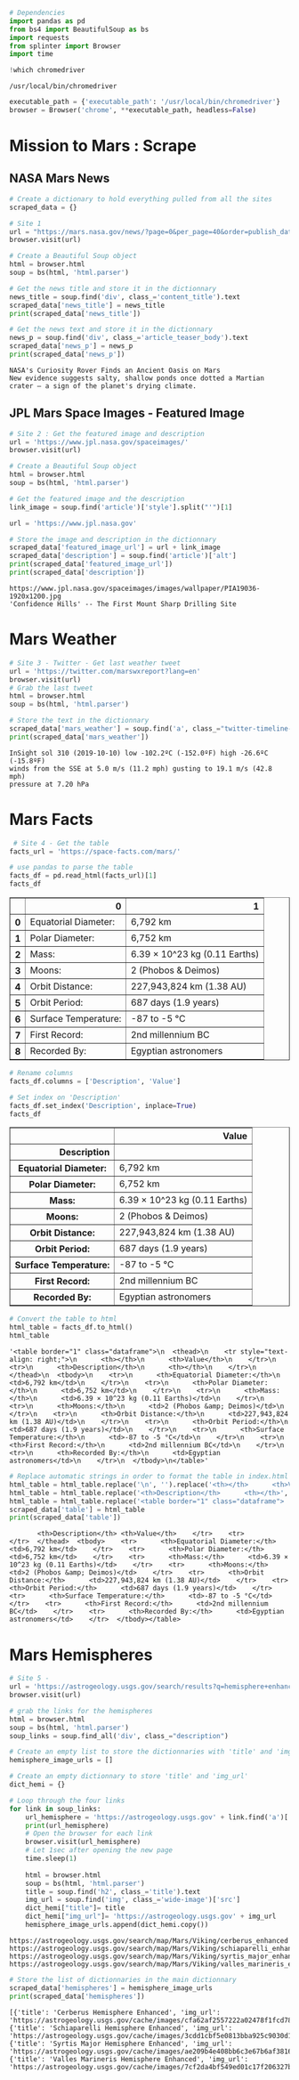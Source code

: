 ```python
# Dependencies
import pandas as pd
from bs4 import BeautifulSoup as bs
import requests
from splinter import Browser
import time
```


```python
!which chromedriver
```

    /usr/local/bin/chromedriver



```python
executable_path = {'executable_path': '/usr/local/bin/chromedriver'}
browser = Browser('chrome', **executable_path, headless=False)
```

# Mission to Mars : Scrape

## NASA Mars News


```python
# Create a dictionary to hold everything pulled from all the sites
scraped_data = {}
```


```python
# Site 1
url = "https://mars.nasa.gov/news/?page=0&per_page=40&order=publish_date+desc%2Ccreated_at+desc&search=&category=19%2C165%2C184%2C204&blank_scope=Latest"
browser.visit(url)

# Create a Beautiful Soup object
html = browser.html
soup = bs(html, 'html.parser')
```


```python
# Get the news title and store it in the dictionnary
news_title = soup.find('div', class_='content_title').text
scraped_data['news_title'] = news_title
print(scraped_data['news_title'])

# Get the news text and store it in the dictionnary
news_p = soup.find('div', class_='article_teaser_body').text
scraped_data['news_p'] = news_p
print(scraped_data['news_p'])
```

    NASA's Curiosity Rover Finds an Ancient Oasis on Mars
    New evidence suggests salty, shallow ponds once dotted a Martian crater — a sign of the planet's drying climate.


## JPL Mars Space Images - Featured Image


```python
# Site 2 : Get the featured image and description
url = 'https://www.jpl.nasa.gov/spaceimages/'
browser.visit(url)
```


```python
# Create a Beautiful Soup object
html = browser.html
soup = bs(html, 'html.parser')
```


```python
# Get the featured image and the description
link_image = soup.find('article')['style'].split("'")[1]
```


```python
url = 'https://www.jpl.nasa.gov'

# Store the image and description in the dictionnary
scraped_data['featured_image_url'] = url + link_image
scraped_data['description'] = soup.find('article')['alt']
print(scraped_data['featured_image_url'])
print(scraped_data['description'])
```

    https://www.jpl.nasa.gov/spaceimages/images/wallpaper/PIA19036-1920x1200.jpg
    'Confidence Hills' -- The First Mount Sharp Drilling Site


# Mars Weather


```python
# Site 3 - Twitter - Get last weather tweet
url = 'https://twitter.com/marswxreport?lang=en'
browser.visit(url)
# Grab the last tweet
html = browser.html
soup = bs(html, 'html.parser')
```


```python
# Store the text in the dictionnary
scraped_data['mars_weather'] = soup.find('a', class_="twitter-timeline-link u-hidden").previousSibling
print(scraped_data['mars_weather'])
```

    InSight sol 310 (2019-10-10) low -102.2ºC (-152.0ºF) high -26.6ºC (-15.8ºF)
    winds from the SSE at 5.0 m/s (11.2 mph) gusting to 19.1 m/s (42.8 mph)
    pressure at 7.20 hPa


# Mars Facts


```python
 # Site 4 - Get the table
facts_url = 'https://space-facts.com/mars/'

# use pandas to parse the table
facts_df = pd.read_html(facts_url)[1]
facts_df
```




<div>
<style scoped>
    .dataframe tbody tr th:only-of-type {
        vertical-align: middle;
    }

    .dataframe tbody tr th {
        vertical-align: top;
    }

    .dataframe thead th {
        text-align: right;
    }
</style>
<table border="1" class="dataframe">
  <thead>
    <tr style="text-align: right;">
      <th></th>
      <th>0</th>
      <th>1</th>
    </tr>
  </thead>
  <tbody>
    <tr>
      <th>0</th>
      <td>Equatorial Diameter:</td>
      <td>6,792 km</td>
    </tr>
    <tr>
      <th>1</th>
      <td>Polar Diameter:</td>
      <td>6,752 km</td>
    </tr>
    <tr>
      <th>2</th>
      <td>Mass:</td>
      <td>6.39 × 10^23 kg (0.11 Earths)</td>
    </tr>
    <tr>
      <th>3</th>
      <td>Moons:</td>
      <td>2 (Phobos &amp; Deimos)</td>
    </tr>
    <tr>
      <th>4</th>
      <td>Orbit Distance:</td>
      <td>227,943,824 km (1.38 AU)</td>
    </tr>
    <tr>
      <th>5</th>
      <td>Orbit Period:</td>
      <td>687 days (1.9 years)</td>
    </tr>
    <tr>
      <th>6</th>
      <td>Surface Temperature:</td>
      <td>-87 to -5 °C</td>
    </tr>
    <tr>
      <th>7</th>
      <td>First Record:</td>
      <td>2nd millennium BC</td>
    </tr>
    <tr>
      <th>8</th>
      <td>Recorded By:</td>
      <td>Egyptian astronomers</td>
    </tr>
  </tbody>
</table>
</div>




```python
# Rename columns
facts_df.columns = ['Description', 'Value']

# Set index on 'Description'
facts_df.set_index('Description', inplace=True)
facts_df
```




<div>
<style scoped>
    .dataframe tbody tr th:only-of-type {
        vertical-align: middle;
    }

    .dataframe tbody tr th {
        vertical-align: top;
    }

    .dataframe thead th {
        text-align: right;
    }
</style>
<table border="1" class="dataframe">
  <thead>
    <tr style="text-align: right;">
      <th></th>
      <th>Value</th>
    </tr>
    <tr>
      <th>Description</th>
      <th></th>
    </tr>
  </thead>
  <tbody>
    <tr>
      <th>Equatorial Diameter:</th>
      <td>6,792 km</td>
    </tr>
    <tr>
      <th>Polar Diameter:</th>
      <td>6,752 km</td>
    </tr>
    <tr>
      <th>Mass:</th>
      <td>6.39 × 10^23 kg (0.11 Earths)</td>
    </tr>
    <tr>
      <th>Moons:</th>
      <td>2 (Phobos &amp; Deimos)</td>
    </tr>
    <tr>
      <th>Orbit Distance:</th>
      <td>227,943,824 km (1.38 AU)</td>
    </tr>
    <tr>
      <th>Orbit Period:</th>
      <td>687 days (1.9 years)</td>
    </tr>
    <tr>
      <th>Surface Temperature:</th>
      <td>-87 to -5 °C</td>
    </tr>
    <tr>
      <th>First Record:</th>
      <td>2nd millennium BC</td>
    </tr>
    <tr>
      <th>Recorded By:</th>
      <td>Egyptian astronomers</td>
    </tr>
  </tbody>
</table>
</div>




```python
# Convert the table to html
html_table = facts_df.to_html()
html_table
```




    '<table border="1" class="dataframe">\n  <thead>\n    <tr style="text-align: right;">\n      <th></th>\n      <th>Value</th>\n    </tr>\n    <tr>\n      <th>Description</th>\n      <th></th>\n    </tr>\n  </thead>\n  <tbody>\n    <tr>\n      <th>Equatorial Diameter:</th>\n      <td>6,792 km</td>\n    </tr>\n    <tr>\n      <th>Polar Diameter:</th>\n      <td>6,752 km</td>\n    </tr>\n    <tr>\n      <th>Mass:</th>\n      <td>6.39 × 10^23 kg (0.11 Earths)</td>\n    </tr>\n    <tr>\n      <th>Moons:</th>\n      <td>2 (Phobos &amp; Deimos)</td>\n    </tr>\n    <tr>\n      <th>Orbit Distance:</th>\n      <td>227,943,824 km (1.38 AU)</td>\n    </tr>\n    <tr>\n      <th>Orbit Period:</th>\n      <td>687 days (1.9 years)</td>\n    </tr>\n    <tr>\n      <th>Surface Temperature:</th>\n      <td>-87 to -5 °C</td>\n    </tr>\n    <tr>\n      <th>First Record:</th>\n      <td>2nd millennium BC</td>\n    </tr>\n    <tr>\n      <th>Recorded By:</th>\n      <td>Egyptian astronomers</td>\n    </tr>\n  </tbody>\n</table>'




```python
# Replace automatic strings in order to format the table in index.html
html_table = html_table.replace('\n', '').replace('<th></th>      <th>Value</th>', '<th>Description</th> <th>Value</th>')
html_table = html_table.replace('<th>Description</th>      <th></th>', ' ')
html_table = html_table.replace('<table border="1" class="dataframe">  <thead>    <tr style="text-align: right;">', ' ')
scraped_data['table'] = html_table
print(scraped_data['table'])
```

           <th>Description</th> <th>Value</th>    </tr>    <tr>           </tr>  </thead>  <tbody>    <tr>      <th>Equatorial Diameter:</th>      <td>6,792 km</td>    </tr>    <tr>      <th>Polar Diameter:</th>      <td>6,752 km</td>    </tr>    <tr>      <th>Mass:</th>      <td>6.39 × 10^23 kg (0.11 Earths)</td>    </tr>    <tr>      <th>Moons:</th>      <td>2 (Phobos &amp; Deimos)</td>    </tr>    <tr>      <th>Orbit Distance:</th>      <td>227,943,824 km (1.38 AU)</td>    </tr>    <tr>      <th>Orbit Period:</th>      <td>687 days (1.9 years)</td>    </tr>    <tr>      <th>Surface Temperature:</th>      <td>-87 to -5 °C</td>    </tr>    <tr>      <th>First Record:</th>      <td>2nd millennium BC</td>    </tr>    <tr>      <th>Recorded By:</th>      <td>Egyptian astronomers</td>    </tr>  </tbody></table>


# Mars Hemispheres


```python
# Site 5 -
url = 'https://astrogeology.usgs.gov/search/results?q=hemisphere+enhanced&k1=target&v1=Mars'
browser.visit(url)

# grab the links for the hemispheres
html = browser.html
soup = bs(html, 'html.parser')
soup_links = soup.find_all('div', class_="description")

# Create an empty list to store the dictionnaries with 'title' and 'img_url'
hemisphere_image_urls = []

# Create an empty dictionnary to store 'title' and 'img_url'
dict_hemi = {}

# Loop through the four links
for link in soup_links:
    url_hemisphere = 'https://astrogeology.usgs.gov' + link.find('a')['href']
    print(url_hemisphere)
    # Open the browser for each link
    browser.visit(url_hemisphere)
    # Let 1sec after opening the new page
    time.sleep(1)
    
    html = browser.html
    soup = bs(html, 'html.parser')
    title = soup.find('h2', class_='title').text
    img_url = soup.find('img', class_='wide-image')['src']
    dict_hemi["title"]= title
    dict_hemi["img_url"]= 'https://astrogeology.usgs.gov' + img_url
    hemisphere_image_urls.append(dict_hemi.copy())
```

    https://astrogeology.usgs.gov/search/map/Mars/Viking/cerberus_enhanced
    https://astrogeology.usgs.gov/search/map/Mars/Viking/schiaparelli_enhanced
    https://astrogeology.usgs.gov/search/map/Mars/Viking/syrtis_major_enhanced
    https://astrogeology.usgs.gov/search/map/Mars/Viking/valles_marineris_enhanced



```python
# Store the list of dictionnaries in the main dictionnary
scraped_data['hemispheres'] = hemisphere_image_urls
print(scraped_data['hemispheres'])
```

    [{'title': 'Cerberus Hemisphere Enhanced', 'img_url': 'https://astrogeology.usgs.gov/cache/images/cfa62af2557222a02478f1fcd781d445_cerberus_enhanced.tif_full.jpg'}, {'title': 'Schiaparelli Hemisphere Enhanced', 'img_url': 'https://astrogeology.usgs.gov/cache/images/3cdd1cbf5e0813bba925c9030d13b62e_schiaparelli_enhanced.tif_full.jpg'}, {'title': 'Syrtis Major Hemisphere Enhanced', 'img_url': 'https://astrogeology.usgs.gov/cache/images/ae209b4e408bb6c3e67b6af38168cf28_syrtis_major_enhanced.tif_full.jpg'}, {'title': 'Valles Marineris Hemisphere Enhanced', 'img_url': 'https://astrogeology.usgs.gov/cache/images/7cf2da4bf549ed01c17f206327be4db7_valles_marineris_enhanced.tif_full.jpg'}]

